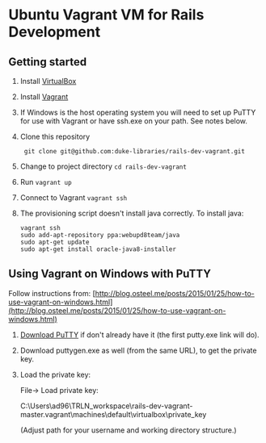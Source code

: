 # Ubuntu Vagrant VM for Rails Development

## Getting started

1. Install [VirtualBox](https://www.virtualbox.org/wiki/Downloads)

2. Install [Vagrant](https://www.vagrantup.com/downloads.html)

3. If Windows is the host operating system you will need to set up PuTTY for use with Vagrant or have ssh.exe on your path. See notes below.

4. Clone this repository

    ``` git clone git@github.com:duke-libraries/rails-dev-vagrant.git``` 


5. Change to project directory `cd rails-dev-vagrant`

6. Run `vagrant up`

7. Connect to Vagrant `vagrant ssh`

8. The provisioning script doesn't install java correctly. To install java:

    ```
    vagrant ssh
    sudo add-apt-repository ppa:webupd8team/java
    sudo apt-get update
    sudo apt-get install oracle-java8-installer
    ```

## Using Vagrant on Windows with PuTTY

Follow instructions from: [http://blog.osteel.me/posts/2015/01/25/how-to-use-vagrant-on-windows.html](http://blog.osteel.me/posts/2015/01/25/how-to-use-vagrant-on-windows.html)

1. [Download PuTTY](http://www.chiark.greenend.org.uk/~sgtatham/putty/download.html) if don't already have it (the first putty.exe link will do). 
				
2. Download puttygen.exe as well (from the same URL), to get the private key.

3. Load	the private key:
	
    File-> Load private key:

	C:\Users\ad96\TRLN_workspace\rails-dev-vagrant-master\.vagrant\machines\default\virtualbox\private_key
	
	(Adjust path for your username and working directory structure.)


